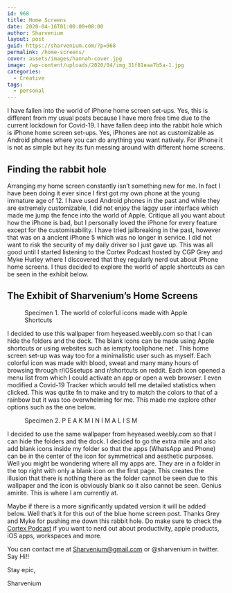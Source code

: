 ```yaml
---
id: 968
title: Home Screens
date: 2020-04-16T01:00:00+08:00
author: Sharvenium
layout: post
guid: https://sharvenium.com/?p=968
permalink: /home-screens/
cover: assets/images/hannah-cover.jpg
image: /wp-content/uploads/2020/04/img_31f81eaa7b5a-1.jpg
categories:
  - Creative
tags:
  - personal
---
```

I have fallen into the world of iPhone home screen set-ups. Yes, this is different from my usual posts because I have more free time due to the current lockdown for Covid-19. I have fallen deep into the rabbit hole which is iPhone home screen set-ups. Yes, iPhones are not as customizable as Android phones where you can do anything you want natively. For iPhone it is not as simple but hey its fun messing around with different home screens. 

## Finding the rabbit hole 

Arranging my home screen constantly isn’t something new for me. In fact I have been doing it ever since I first got my own phone at the young immature age of 12. I have used Android phones in the past and while they are extremely customizable, I did not enjoy the laggy user interface which made me jump the fence into the world of Apple. Critique all you want about how the iPhone is bad, but I personally loved the iPhone for every feature except for the customisability. I have tried jailbreaking in the past, however that was on a ancient iPhone 5 which was no longer in service. I did not want to risk the security of my daily driver so I just gave up. This was all good until I started listening to the Cortex Podcast hosted by CGP Grey and Myke Hurley where I discovered that they regularly nerd out about iPhone home screens. I thus decided to explore the world of apple shortcuts as can be seen in the exhibit below. 

## The Exhibit of Sharvenium’s Home Screens

<div class="wp-block-image">
  <figure class="aligncenter size-large"><img src="https://sharvenium.com/wp-content/uploads/2020/04/img_4338-231x500.png" alt="" class="wp-image-966" srcset="https://sharvenium.com/wp-content/uploads/2020/04/img_4338-231x500.png 231w, https://sharvenium.com/wp-content/uploads/2020/04/img_4338-139x300.png 139w, https://sharvenium.com/wp-content/uploads/2020/04/img_4338-768x1662.png 768w, https://sharvenium.com/wp-content/uploads/2020/04/img_4338-710x1536.png 710w, https://sharvenium.com/wp-content/uploads/2020/04/img_4338-400x866.png 400w, https://sharvenium.com/wp-content/uploads/2020/04/img_4338-800x1731.png 800w, https://sharvenium.com/wp-content/uploads/2020/04/img_4338.png 828w" sizes="(max-width: 231px) 100vw, 231px" /><figcaption>Specimen 1. The world of colorful icons made with Apple Shortcuts</figcaption></figure>
</div>

I decided to use this wallpaper from heyeased.weebly.com so that I can hide the folders and the dock. The blank icons can be made using Apple shortcuts or using websites such as iempty.tooliphone.net . This home screen set-up was way too for a minimalistic user such as myself. Each colorful icon was made with blood, sweat and many many hours of browsing through r/iOSsetups and r/shortcuts on reddit. Each icon opened a menu list from which I could activate an app or open a web browser. I even modified a Covid-19 Tracker which would tell me detailed statistics when clicked. This was qutite fn to make and try to match the colors to that of a rainbow but it was too overwhelming for me. This made me explore other options such as the one below. 

<div class="wp-block-image">
  <figure class="aligncenter size-large"><img src="https://sharvenium.com/wp-content/uploads/2020/04/img_8562ba217819-1-231x500.jpg" alt="" class="wp-image-967" srcset="https://sharvenium.com/wp-content/uploads/2020/04/img_8562ba217819-1-231x500.jpg 231w, https://sharvenium.com/wp-content/uploads/2020/04/img_8562ba217819-1-139x300.jpg 139w, https://sharvenium.com/wp-content/uploads/2020/04/img_8562ba217819-1-768x1662.jpg 768w, https://sharvenium.com/wp-content/uploads/2020/04/img_8562ba217819-1-710x1536.jpg 710w, https://sharvenium.com/wp-content/uploads/2020/04/img_8562ba217819-1-400x866.jpg 400w, https://sharvenium.com/wp-content/uploads/2020/04/img_8562ba217819-1-800x1731.jpg 800w, https://sharvenium.com/wp-content/uploads/2020/04/img_8562ba217819-1.jpg 828w" sizes="(max-width: 231px) 100vw, 231px" /><figcaption>Specimen 2. P E A K M I N I M A L I S M </figcaption></figure>
</div>

I decided to use the same wallpaper from heyeased.weebly.com so that I can hide the folders and the dock. I decided to go the extra mile and also add blank icons inside my folder so that the apps (WhatsApp and Phone) can be in the center of the icon for symmetrical and aesthetic purposes. Well you might be wondering where all my apps are. They are in a folder in the top right with only a blank icon on the first page. This creates the illusion that there is nothing there as the folder cannot be seen due to this wallpaper and the icon is obviously blank so it also cannot be seen. Genius amirite. This is where I am currently at. 

Maybe if there is a more significantly updated version it will be added below. Well that’s it for this out of the blue home screen post. Thanks Grey and Myke for pushing me down this rabbit hole. Do make sure to check the <a rel="noreferrer noopener" href="https://www.relay.fm/cortex" target="_blank">Cortex Podcast</a> if you want to nerd out about productivity, apple products, iOS apps, workspaces and more. 

You can contact me at Sharvenium@gmail.com or @sharvenium in twitter. Say Hi!!

Stay epic, 

Sharvenium
